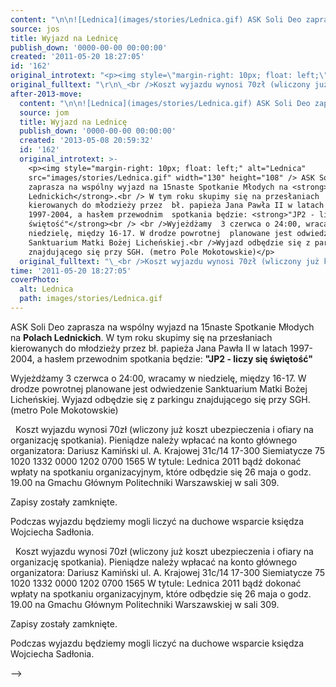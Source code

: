 ```yaml
---
content: "\n\n![Lednica](images/stories/Lednica.gif) ASK Soli Deo zaprasza na wspólny wyjazd na 15naste Spotkanie Młodych na **Polach Lednickich**.\n W tym roku skupimy się na przesłaniach kierowanych do młodzieży przez  bł. papieża Jana Pawła II w latach 1997-2004, a hasłem przewodnim  spotkania będzie: **\"JP2 - liczy się świętość\"**\n \nWyjeżdżamy  3 czerwca o 24:00, wracamy w niedzielę, między 16-17. W drodze powrotnej  planowane jest odwiedzenie Sanktuarium Matki Bożej Licheńskiej.\nWyjazd odbędzie się z parkingu znajdującego się przy SGH. (metro Pole Mokotowskie)\n\n<!--{{intro-break}}-->\n\_\nKoszt wyjazdu wynosi 70zł (wliczony już koszt ubezpieczenia i ofiary na organizację spotkania).\n Pieniądze należy wpłacać na konto głównego organizatora:\nDariusz Kamiński\nul. A. Krajowej 31c/14\n17-300 Siemiatycze\n75 1020 1332 0000 1202 0700 1565\nW tytule: Lednica 2011\nbądź  dokonać wpłaty na spotkaniu organizacyjnym, które odbędzie się 26 maja o  godz. 19.00 na Gmachu Głównym Politechniki Warszawskiej w sali 309.\n \nZapisy zostały zamknięte.\n\nPodczas wyjazdu będziemy mogli liczyć na duchowe wsparcie księdza Wojciecha Sadłonia.\n\n\n<!--CONTENT FROM OLD SERVER (jos before 2013): \n\n![Lednica](images/stories/Lednica.gif) ASK Soli Deo zaprasza na wspólny wyjazd na 15naste Spotkanie Młodych na **Polach Lednickich**.\n W tym roku skupimy się na przesłaniach kierowanych do młodzieży przez  bł. papieża Jana Pawła II w latach 1997-2004, a hasłem przewodnim  spotkania będzie: **\"JP2 - liczy się świętość\"**\n \nWyjeżdżamy  3 czerwca o 24:00, wracamy w niedzielę, między 16-17. W drodze powrotnej  planowane jest odwiedzenie Sanktuarium Matki Bożej Licheńskiej.\nWyjazd odbędzie się z parkingu znajdującego się przy SGH. (metro Pole Mokotowskie)\n\r\n\n<!--{{intro-break}}-->\n\r\n\_\nKoszt wyjazdu wynosi 70zł (wliczony już koszt ubezpieczenia i ofiary na organizację spotkania).\n Pieniądze należy wpłacać na konto głównego organizatora:\nDariusz Kamiński\nul. A. Krajowej 31c/14\n17-300 Siemiatycze\n75 1020 1332 0000 1202 0700 1565\nW tytule: Lednica 2011\nbądź  dokonać wpłaty na spotkaniu organizacyjnym, które odbędzie się 26 maja o  godz. 19.00 na Gmachu Głównym Politechniki Warszawskiej w sali 309.\n \nZapisy zostały zamknięte.\r\n\nPodczas wyjazdu będziemy mogli liczyć na duchowe wsparcie księdza Wojciecha Sadłonia.\n\n-->"
source: jos
title: Wyjazd na Lednicę
publish_down: '0000-00-00 00:00:00'
created: '2011-05-20 18:27:05'
id: '162'
original_introtext: "<p><img style=\"margin-right: 10px; float: left;\" alt=\"Lednica\" src=\"images/stories/Lednica.gif\" width=\"130\" height=\"108\" /> ASK Soli Deo zaprasza na wspólny wyjazd na 15naste Spotkanie Młodych na <strong>Polach Lednickich</strong>.<br /> W tym roku skupimy się na przesłaniach kierowanych do młodzieży przez  bł. papieża Jana Pawła II w latach 1997-2004, a hasłem przewodnim  spotkania będzie: <strong>\"JP2 - liczy się świętość\"</strong><br /> <br />Wyjeżdżamy  3 czerwca o 24:00, wracamy w niedzielę, między 16-17. W drodze powrotnej  planowane jest odwiedzenie Sanktuarium Matki Bożej Licheńskiej.<br />Wyjazd odbędzie się z parkingu znajdującego się przy SGH. (metro Pole Mokotowskie)</p>\r\n"
original_fulltext: "\r\n\_<br />Koszt wyjazdu wynosi 70zł (wliczony już koszt ubezpieczenia i ofiary na organizację spotkania).<br /> Pieniądze należy wpłacać na konto głównego organizatora:<br />Dariusz Kamiński<br />ul. A. Krajowej 31c/14<br />17-300 Siemiatycze<br />75 1020 1332 0000 1202 0700 1565<br />W tytule: Lednica 2011<br />bądź  dokonać wpłaty na spotkaniu organizacyjnym, które odbędzie się 26 maja o  godz. 19.00 na Gmachu Głównym Politechniki Warszawskiej w sali 309.<br /> <br />Zapisy zostały zamknięte.\r\n<p>Podczas wyjazdu będziemy mogli liczyć na duchowe wsparcie księdza Wojciecha Sadłonia.</p>"
after-2013-move:
  content: "\n\n![Lednica](images/stories/Lednica.gif) ASK Soli Deo zaprasza na wspólny wyjazd na 15naste Spotkanie Młodych na **Polach Lednickich**.\n W tym roku skupimy się na przesłaniach kierowanych do młodzieży przez  bł. papieża Jana Pawła II w latach 1997-2004, a hasłem przewodnim  spotkania będzie: **\"JP2 - liczy się świętość\"**\n \nWyjeżdżamy  3 czerwca o 24:00, wracamy w niedzielę, między 16-17. W drodze powrotnej  planowane jest odwiedzenie Sanktuarium Matki Bożej Licheńskiej.\nWyjazd odbędzie się z parkingu znajdującego się przy SGH. (metro Pole Mokotowskie)\n\n<!--{{intro-break}}-->\n\_\nKoszt wyjazdu wynosi 70zł (wliczony już koszt ubezpieczenia i ofiary na organizację spotkania).\n Pieniądze należy wpłacać na konto głównego organizatora:\nDariusz Kamiński\nul. A. Krajowej 31c/14\n17-300 Siemiatycze\n75 1020 1332 0000 1202 0700 1565\nW tytule: Lednica 2011\nbądź  dokonać wpłaty na spotkaniu organizacyjnym, które odbędzie się 26 maja o  godz. 19.00 na Gmachu Głównym Politechniki Warszawskiej w sali 309.\n \nZapisy zostały zamknięte.\n\nPodczas wyjazdu będziemy mogli liczyć na duchowe wsparcie księdza Wojciecha Sadłonia.\n"
  source: jom
  title: Wyjazd na Lednicę
  publish_down: '0000-00-00 00:00:00'
  created: '2013-05-08 20:59:32'
  id: '162'
  original_introtext: >-
    <p><img style="margin-right: 10px; float: left;" alt="Lednica"
    src="images/stories/Lednica.gif" width="130" height="108" /> ASK Soli Deo
    zaprasza na wspólny wyjazd na 15naste Spotkanie Młodych na <strong>Polach
    Lednickich</strong>.<br /> W tym roku skupimy się na przesłaniach
    kierowanych do młodzieży przez  bł. papieża Jana Pawła II w latach
    1997-2004, a hasłem przewodnim  spotkania będzie: <strong>"JP2 - liczy się
    świętość"</strong><br /> <br />Wyjeżdżamy  3 czerwca o 24:00, wracamy w
    niedzielę, między 16-17. W drodze powrotnej  planowane jest odwiedzenie
    Sanktuarium Matki Bożej Licheńskiej.<br />Wyjazd odbędzie się z parkingu
    znajdującego się przy SGH. (metro Pole Mokotowskie)</p>
  original_fulltext: "\_<br />Koszt wyjazdu wynosi 70zł (wliczony już koszt ubezpieczenia i ofiary na organizację spotkania).<br /> Pieniądze należy wpłacać na konto głównego organizatora:<br />Dariusz Kamiński<br />ul. A. Krajowej 31c/14<br />17-300 Siemiatycze<br />75 1020 1332 0000 1202 0700 1565<br />W tytule: Lednica 2011<br />bądź  dokonać wpłaty na spotkaniu organizacyjnym, które odbędzie się 26 maja o  godz. 19.00 na Gmachu Głównym Politechniki Warszawskiej w sali 309.<br /> <br />Zapisy zostały zamknięte.\n<p>Podczas wyjazdu będziemy mogli liczyć na duchowe wsparcie księdza Wojciecha Sadłonia.</p>"
time: '2011-05-20 18:27:05'
coverPhoto:
  alt: Lednica
  path: images/stories/Lednica.gif
---
```

ASK Soli Deo zaprasza na wspólny wyjazd na 15naste Spotkanie Młodych na **Polach Lednickich**.
 W tym roku skupimy się na przesłaniach kierowanych do młodzieży przez  bł. papieża Jana Pawła II w latach 1997-2004, a hasłem przewodnim  spotkania będzie: **"JP2 - liczy się świętość"**
 
Wyjeżdżamy  3 czerwca o 24:00, wracamy w niedzielę, między 16-17. W drodze powrotnej  planowane jest odwiedzenie Sanktuarium Matki Bożej Licheńskiej.
Wyjazd odbędzie się z parkingu znajdującego się przy SGH. (metro Pole Mokotowskie)

<!--{{intro-break}}-->
 
Koszt wyjazdu wynosi 70zł (wliczony już koszt ubezpieczenia i ofiary na organizację spotkania).
 Pieniądze należy wpłacać na konto głównego organizatora:
Dariusz Kamiński
ul. A. Krajowej 31c/14
17-300 Siemiatycze
75 1020 1332 0000 1202 0700 1565
W tytule: Lednica 2011
bądź  dokonać wpłaty na spotkaniu organizacyjnym, które odbędzie się 26 maja o  godz. 19.00 na Gmachu Głównym Politechniki Warszawskiej w sali 309.
 
Zapisy zostały zamknięte.

Podczas wyjazdu będziemy mogli liczyć na duchowe wsparcie księdza Wojciecha Sadłonia.


<!--CONTENT FROM OLD SERVER (jos before 2013): 

 ASK Soli Deo zaprasza na wspólny wyjazd na 15naste Spotkanie Młodych na **Polach Lednickich**.
 W tym roku skupimy się na przesłaniach kierowanych do młodzieży przez  bł. papieża Jana Pawła II w latach 1997-2004, a hasłem przewodnim  spotkania będzie: **"JP2 - liczy się świętość"**
 
Wyjeżdżamy  3 czerwca o 24:00, wracamy w niedzielę, między 16-17. W drodze powrotnej  planowane jest odwiedzenie Sanktuarium Matki Bożej Licheńskiej.
Wyjazd odbędzie się z parkingu znajdującego się przy SGH. (metro Pole Mokotowskie)


<!--{{intro-break}}-->

 
Koszt wyjazdu wynosi 70zł (wliczony już koszt ubezpieczenia i ofiary na organizację spotkania).
 Pieniądze należy wpłacać na konto głównego organizatora:
Dariusz Kamiński
ul. A. Krajowej 31c/14
17-300 Siemiatycze
75 1020 1332 0000 1202 0700 1565
W tytule: Lednica 2011
bądź  dokonać wpłaty na spotkaniu organizacyjnym, które odbędzie się 26 maja o  godz. 19.00 na Gmachu Głównym Politechniki Warszawskiej w sali 309.
 
Zapisy zostały zamknięte.

Podczas wyjazdu będziemy mogli liczyć na duchowe wsparcie księdza Wojciecha Sadłonia.

-->

<!--{{json:{"created_date":"2011-05-20 18:27:05","publish_down":"0000-00-00 00:00:00","id":"162"}}}-->